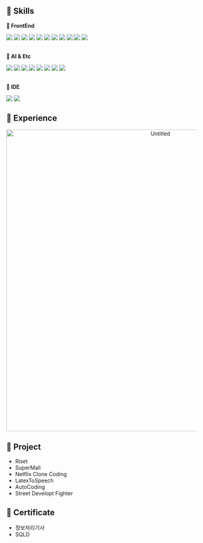 ## 🌟 Skills

**📌 FrontEnd**
<div align="left">
  <img src="https://img.shields.io/badge/HTML5-E34F26?style=flat&logo=html5&logoColor=white"/> 
  <img src="https://img.shields.io/badge/CSS3-1572B6?style=flat&logo=CSS3&logoColor=white"/> 
  <img src="https://img.shields.io/badge/Styled components-DB7093.svg?style=flat&logo=Styled-components&logoColor=white" />
  <img src="https://img.shields.io/badge/Javascript-F7DF1E.svg?style=flat&logo=javascript&logoColor=white" />
  <img src="https://img.shields.io/badge/Typescript-3178C6?style=flat&logo=Typescript&logoColor=white"/> 
  <img src="https://img.shields.io/badge/React-61DAFB.svg?style=flat&logo=React&logoColor=white" />
  <img src="https://img.shields.io/badge/Redux-764ABC?style=flat&logo=Redux&logoColor=white" /> 
  <img src="https://img.shields.io/badge/Git-F05032?style=flat&logo=git&logoColor=white"/> 
  <img src="https://img.shields.io/badge/GitHub-181717?style=flat&logo=GitHub&logoColor=white"/> 
  <img src="https://img.shields.io/badge/GitLab-181717?style=flat&logo=GitLab&logoColor=white"/> 
  <img src="https://img.shields.io/badge/Vercel-000000?style=flat&logo=Vercel&logoColor=white"/>
</div>
</br>

**📌 AI & Etc**
<div align="left">
  <img src="https://img.shields.io/badge/Python-3776AB.svg?style=flat&logo=Python&logoColor=white" />
  <img src="https://img.shields.io/badge/Pandas-150458.svg?style=flat&logo=Pandas&logoColor=white" />
  <img src="https://img.shields.io/badge/Numpy-013243.svg?style=flat&logo=Numpy&logoColor=white" />
  <img src="https://img.shields.io/badge/Tensorflow-FF6F00.svg?style=flat&logo=tensorflow&logoColor=white" />
  <img src="https://img.shields.io/badge/Pytorch-EE4C2C.svg?style=flat&logo=pytorch&logoColor=white" />
  <img src="https://img.shields.io/badge/Sympy-3B5526.svg?style=flat&logo=Sympy&logoColor=white" />
  <img src="https://img.shields.io/badge/Matplotlib-000000.svg?style=flat&logo=Matplotlib&logoColor=white" />
  <img src="https://img.shields.io/badge/Selenium-43B02A.svg?style=flat&logo=Selenium&logoColor=white" />
</div>
</br>

**📌 IDE**
<div align="left">
<img src="https://img.shields.io/badge/Visual Studio Code-007ACC?style=flat-square&logo=Visual Studio Code&logoColor=white"/>
<img src="https://img.shields.io/badge/Jupyter-F37626?style=flat-square&logo=Jupyter&logoColor=white"/>
</div>

## 🌟 Experience
<div align="center">
  <img width="800" alt="Untitled" src="https://github.com/Attainy/Attainy/assets/111291076/a55b6c4e-f7e8-42db-9270-348c69205241">
</div>

## 🌟 Project
* Riset
* SuperMall
* Netflix Clone Coding
* LatexToSpeech
* AutoCoding
* Street Developt Fighter

## 🌟 Certificate
* 정보처리기사
* SQLD
